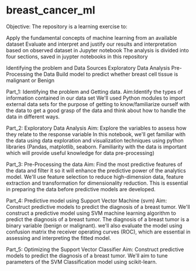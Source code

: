 # breast_cancer_ml

Objective:
The repository is a learning exercise to:

Apply the fundamental concepts of machine learning from an available dataset
Evaluate and interpret and justify our results and interpretation based on observed dataset in Jupyter notebook
The analysis is divided into four sections, saved in juypter notebooks in this repository

Identifying the problem and Data Sources
Exploratory Data Analysis
Pre-Processing the Data
Build model to predict whether breast cell tissue is malignant or Benign

Part_1: Identifying the problem and Getting data.
Aim:Identify the types of information contained in our data set We'll used Python modules to import external data sets for the purpose of getting to know/familiarize ourself with the data to get a good grasp of the data and think about how to handle the data in different ways. 

Part_2: Exploratory Data Analysis
Aim:  Explore the variables to assess how they relate to the response variable In this notebook, we'll get familiar with the data using data exploration and visualization techniques using python libraries (Pandas, matplotlib, seaborn. Familiarity with the data is important which will provide useful knowledge for data pre-processing)

Part_3: Pre-Processing the data
Aim: Find the most predictive features of the data and filter it so it will enhance the predictive power of the analytics model. We'll use feature selection to reduce high-dimension data, feature extraction and transformation for dimensionality reduction. This is essential in preparing the data before predictive models are developed.

Part_4: Predictive model using Support Vector Machine (svm)
Aim: Construct predictive models to predict the diagnosis of a breast tumor. We'll construct a predictive model using SVM machine learning algorithm to predict the diagnosis of a breast tumor. The diagnosis of a breast tumor is a binary variable (benign or malignant). we'll also evaluate the model using confusion matrix the receiver operating curves (ROC), which are essential in assessing and interpreting the fitted model.

Part_5: Optimizing the Support Vector Classifier
Aim: Construct predictive models to predict the diagnosis of a breast tumor. We'll aim to tune parameters of the SVM Classification model using scikit-learn.
